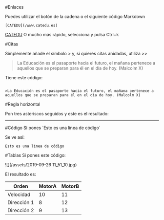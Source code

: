 #Enlaces

Puedes utilizar el botón de la cadena o el siguiente código Markdown
~~~
[CATEDU](/www.catedu.es)
~~~
[CATEDU](/www.catedu.es)
O mucho más rápido, selecciona y pulsa Ctrl+k

#Citas

Simplemente añade el símbolo > y, si quieres citas anidadas, utiliza >>

>La Educación es el pasaporte hacia el futuro, el mañana pertenece a aquellos que se preparan para él en el día de hoy. (Malcolm X)

Tiene este código:

~~~

>La Educación es el pasaporte hacia el futuro, el mañana pertenece a aquellos que se preparan para él en el día de hoy. (Malcolm X)

~~~

#Regla horizontal

Pon tres asteriscos seguidos y este es el resultado:

***
#Código
Si pones \`Esto es una línea de código`

Se ve así:

`Esto es una línea de código`

#Tablas
Si pones este código:

![](/assets/2019-09-26 11_51_10.jpg)

El resultado es:

| Orden       | MotorA | MotorB |
|-------------|--------|--------|
| Velocidad   | 10     | 11     |
| Dirección 1 | 8      | 12     |
| Dirección 2 | 9      | 13     |












